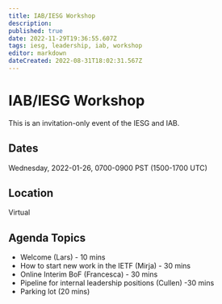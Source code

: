 ```yaml
---
title: IAB/IESG Workshop
description: 
published: true
date: 2022-11-29T19:36:55.607Z
tags: iesg, leadership, iab, workshop
editor: markdown
dateCreated: 2022-08-31T18:02:31.567Z
---
```


# IAB/IESG Workshop

This is an invitation-only event of the IESG and IAB.

## Dates 

Wednesday, 2022-01-26, 0700-0900 PST (1500-1700 UTC)


## Location 

Virtual

## Agenda Topics 

- Welcome (Lars) - 10 mins
- How to start new work in the IETF (Mirja) - 30 mins
- Online Interim BoF (Francesca) - 30 mins
- Pipeline for internal leadership positions (Cullen) -30 mins
- Parking lot (20 mins)